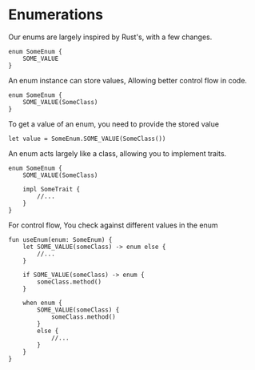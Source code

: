 # Enumerations

Our enums are largely inspired by Rust's, with a few changes.

```
enum SomeEnum {
    SOME_VALUE
}
```

An enum instance can store values,
Allowing better control flow in code.

```
enum SomeEnum {
    SOME_VALUE(SomeClass)
}
```

To get a value of an enum,
you need to provide the stored value

```
let value = SomeEnum.SOME_VALUE(SomeClass())
```

An enum acts largely like a class,
allowing you to implement traits.

```
enum SomeEnum {
    SOME_VALUE(SomeClass)

    impl SomeTrait {
        //...
    }
}
```

For control flow, 
You check against different values in the enum

```
fun useEnum(enum: SomeEnum) {
    let SOME_VALUE(someClass) -> enum else {
        //...
    }

    if SOME_VALUE(someClass) -> enum {
        someClass.method()
    }

    when enum {
        SOME_VALUE(someClass) {
            someClass.method()
        }
        else {
            //...
        }
    }
}
```
